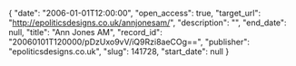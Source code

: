 {
  "date": "2006-01-01T12:00:00", 
  "open_access": true, 
  "target_url": "http://epoliticsdesigns.co.uk/annjonesam/", 
  "description": "", 
  "end_date": null, 
  "title": "Ann Jones AM", 
  "record_id": "20060101T120000/pDzUxo9vV/iQ9Rzi8aeCOg==", 
  "publisher": "epoliticsdesigns.co.uk", 
  "slug": 141728, 
  "start_date": null
}

